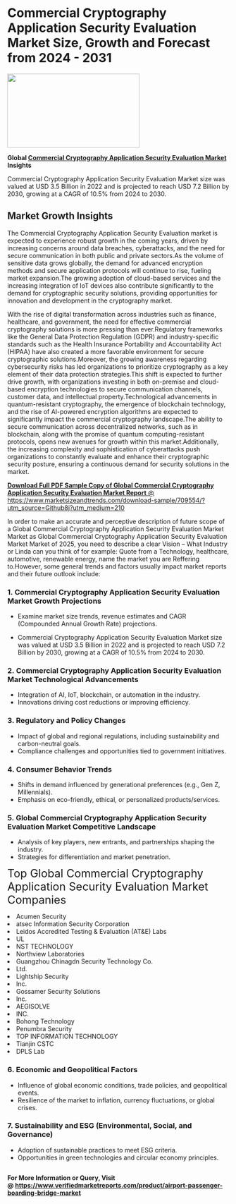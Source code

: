 <H1>Commercial Cryptography Application Security Evaluation Market Size, Growth and Forecast from 2024 - 2031</H1><img class="aligncenter size-medium wp-image-584254" src="https://thirdeyenews.in/wp-content/uploads/2024/09/Global-Market-Research-300x168.jpeg" alt="" width="300" height="168" /><p><strong>Global&nbsp;<a href="https://www.marketsizeandtrends.com/download-sample/709554/?utm_source=Github8j?utm_medium=210">Commercial Cryptography Application Security Evaluation Market</a> Insights</strong></p><p>Commercial Cryptography Application Security Evaluation Market size was valued at USD 3.5 Billion in 2022 and is projected to reach USD 7.2 Billion by 2030, growing at a CAGR of 10.5% from 2024 to 2030.</p><p><h2>Market Growth Insights</h2> <p>The Commercial Cryptography Application Security Evaluation market is expected to experience robust growth in the coming years, driven by increasing concerns around data breaches, cyberattacks, and the need for secure communication in both public and private sectors.As the volume of sensitive data grows globally, the demand for advanced encryption methods and secure application protocols will continue to rise, fueling market expansion.The growing adoption of cloud-based services and the increasing integration of IoT devices also contribute significantly to the demand for cryptographic security solutions, providing opportunities for innovation and development in the cryptography market.</p> <p><a href="#"></a></p> <p>With the rise of digital transformation across industries such as finance, healthcare, and government, the need for effective commercial cryptography solutions is more pressing than ever.Regulatory frameworks like the General Data Protection Regulation (GDPR) and industry-specific standards such as the Health Insurance Portability and Accountability Act (HIPAA) have also created a more favorable environment for secure cryptographic solutions.Moreover, the growing awareness regarding cybersecurity risks has led organizations to prioritize cryptography as a key element of their data protection strategies.This shift is expected to further drive growth, with organizations investing in both on-premise and cloud-based encryption technologies to secure communication channels, customer data, and intellectual property.Technological advancements in quantum-resistant cryptography, the emergence of blockchain technology, and the rise of AI-powered encryption algorithms are expected to significantly impact the commercial cryptography landscape.The ability to secure communication across decentralized networks, such as in blockchain, along with the promise of quantum computing-resistant protocols, opens new avenues for growth within this market.Additionally, the increasing complexity and sophistication of cyberattacks push organizations to constantly evaluate and enhance their cryptographic security posture, ensuring a continuous demand for security solutions in the market.</p> <p><a href="#"></p><p><span class=""><strong>Download Full PDF Sample Copy of Global Commercial Cryptography Application Security Evaluation Market Report</strong> @ <a href="https://www.marketsizeandtrends.com/download-sample/709554/?utm_source=Github8j?utm_medium=210" target="_blank">https://www.marketsizeandtrends.com/download-sample/709554/?utm_source=Github8j?utm_medium=210</a></span></p><p>In order to make an accurate and perceptive description of future scope of a Global&nbsp;Commercial Cryptography Application Security Evaluation Market Market as Global&nbsp;Commercial Cryptography Application Security Evaluation Market Market of 2025, you need to describe a clear Vision &ndash; What Industry or Linda can you think of for example: Quote from a Technology, healthcare, automotive, renewable energy, name the market you are Reffering to.However, some general trends and factors usually impact market reports and their future outlook include:</p><h3>1.&nbsp;<strong>Commercial Cryptography Application Security Evaluation Market Growth Projections</strong></h3><ul><li>Examine market size trends, revenue estimates and CAGR (Compounded Annual Growth Rate) projections.</li><li><p>Commercial Cryptography Application Security Evaluation Market size was valued at USD 3.5 Billion in 2022 and is projected to reach USD 7.2 Billion by 2030, growing at a CAGR of 10.5% from 2024 to 2030.</p></li></ul><h3>2.&nbsp;<strong>Commercial Cryptography Application Security Evaluation Market Technological Advancements</strong></h3><ul><li>Integration of AI, IoT, blockchain, or automation in the industry.</li><li>Innovations driving cost reductions or improving efficiency.</li></ul><h3>3.&nbsp;<strong>Regulatory and Policy Changes</strong></h3><ul><li>Impact of global and regional regulations, including sustainability and carbon-neutral goals.</li><li>Compliance challenges and opportunities tied to government initiatives.</li></ul><h3>4.&nbsp;<strong>Consumer Behavior Trends</strong></h3><ul><li>Shifts in demand influenced by generational preferences (e.g., Gen Z, Millennials).</li><li>Emphasis on eco-friendly, ethical, or personalized products/services.</li></ul><h3>5.&nbsp;<strong>Global Commercial Cryptography Application Security Evaluation Market Competitive Landscape</strong></h3><ul><li>Analysis of key players, new entrants, and partnerships shaping the industry.</li><li>Strategies for differentiation and market penetration.</li></ul><p data-pm-slice="1 1 []"><span style="color: inherit; font-family: inherit; font-size: 25px;">Top Global Commercial Cryptography Application Security Evaluation Market Companies</span></p><div class="" data-test-id=""><p><li>Acumen Security</li><li> atsec Information Security Corporation</li><li> Leidos Accredited Testing & Evaluation (AT&E) Labs</li><li> UL</li><li> NST TECHNOLOGY</li><li> Northview Laboratories</li><li> Guangzhou Chinagdn Security Technology Co.</li><li>Ltd.</li><li> Lightship Security</li><li> Inc.</li><li> Gossamer Security Solutions</li><li> Inc.</li><li> AEGISOLVE</li><li> INC.</li><li> Bohong Technology</li><li> Penumbra Security</li><li> TOP INFORMATION TECHNOLOGY</li><li> Tianjin CSTC</li><li> DPLS Lab</li></p></div><h3>6.&nbsp;<strong>Economic and Geopolitical Factors</strong></h3><ul><li>Influence of global economic conditions, trade policies, and geopolitical events.</li><li>Resilience of the market to inflation, currency fluctuations, or global crises.</li></ul><h3>7.&nbsp;<strong>Sustainability and ESG (Environmental, Social, and Governance)</strong></h3><ul><li>Adoption of sustainable practices to meet ESG criteria.</li><li>Opportunities in green technologies and circular economy principles.</li></ul><h2><strong style="font-size: 14px;">For More Information or Query, Visit @&nbsp;</strong><a style="background-color: #ffffff; font-size: 14px;" href="https://www.marketsizeandtrends.com/report/commercial-cryptography-application-security-evaluation-market/" target="_blank">https://www.verifiedmarketreports.com/product/airport-passenger-boarding-bridge-market</a></h2>